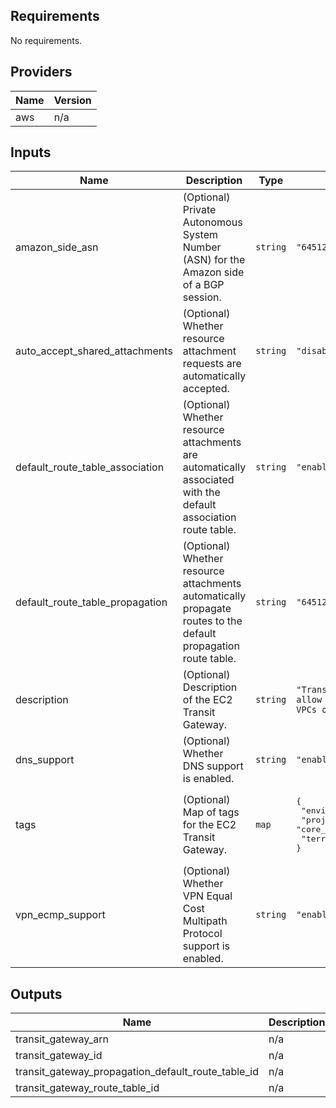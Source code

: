 ## Requirements

No requirements.

## Providers

| Name | Version |
|------|---------|
| aws | n/a |

## Inputs

| Name | Description | Type | Default | Required |
|------|-------------|------|---------|:--------:|
| amazon\_side\_asn | (Optional) Private Autonomous System Number (ASN) for the Amazon side of a BGP session. | `string` | `"64512"` | no |
| auto\_accept\_shared\_attachments | (Optional) Whether resource attachment requests are automatically accepted. | `string` | `"disable"` | no |
| default\_route\_table\_association | (Optional) Whether resource attachments are automatically associated with the default association route table. | `string` | `"enable"` | no |
| default\_route\_table\_propagation | (Optional) Whether resource attachments automatically propagate routes to the default propagation route table. | `string` | `"64512"` | no |
| description | (Optional) Description of the EC2 Transit Gateway. | `string` | `"Transit gateway to allow access across VPCs or accounts."` | no |
| dns\_support | (Optional) Whether DNS support is enabled. | `string` | `"enable"` | no |
| tags | (Optional) Map of tags for the EC2 Transit Gateway. | `map` | <pre>{<br>  "environment": "prod",<br>  "project": "core_infrastructure",<br>  "terraform": "true"<br>}</pre> | no |
| vpn\_ecmp\_support | (Optional) Whether VPN Equal Cost Multipath Protocol support is enabled. | `string` | `"enable"` | no |

## Outputs

| Name | Description |
|------|-------------|
| transit\_gateway\_arn | n/a |
| transit\_gateway\_id | n/a |
| transit\_gateway\_propagation\_default\_route\_table\_id | n/a |
| transit\_gateway\_route\_table\_id | n/a |
